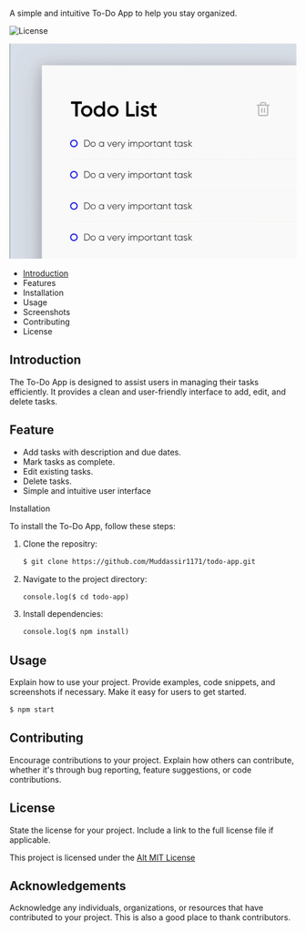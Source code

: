 A simple and intuitive To-Do App to help you stay organized.

<!-- ![License](https://github.com/Muddassir1171/sampleTest/blob/master/LICENSE) -->
![License](https://camo.githubusercontent.com/6552afb9038154d801c50b6e55a76db78a6787a8d6e2b5252a44864503c52887/68747470733a2f2f696d672e736869656c64732e696f2f62616467652f4c6963656e73652d4d49542d626c75652e737667)


![Alt text Gif image](./a.gif)

- [Introduction](https://github.com/muhammadilyas28/CA41/blob/master/readme.md#introduction)
- Features
- Installation
- Usage
- Screenshots
- Contributing
- License
  
Introduction
---
The To-Do App is designed to assist users in managing their tasks efficiently. It provides a clean and user-friendly interface to add, edit, and delete tasks.

Feature
---
- Add tasks with description and due dates.
- Mark tasks as complete.
- Edit existing tasks.
- Delete tasks.
- Simple and intuitive user interface

Installation

To install the To-Do App, follow these steps:
1. Clone the repositry:
   
   ```Markdown
   $ git clone https://github.com/Muddassir1171/todo-app.git
   ```
2. Navigate to the project directory:
   
   ```Markdown
   console.log($ cd todo-app)
   ```
   
3. Install dependencies:
   ```Markdown
   console.log($ npm install)
   ```
Usage
---
Explain how to use your project. Provide examples, code snippets, and screenshots if necessary. Make it easy for users to get started.

```bash
$ npm start
```
Contributing
---
Encourage contributions to your project. Explain how others can contribute, whether it's through bug reporting, feature suggestions, or code contributions.

License
---
State the license for your project. Include a link to the full license file if applicable.

This project is licensed under the [Alt MIT License](https://opensource.org/license/mit)

Acknowledgements
---
Acknowledge any individuals, organizations, or resources that have contributed to your project. This is also a good place to thank contributors.